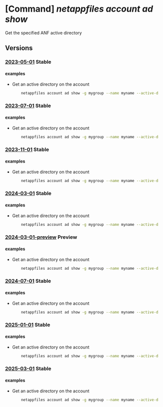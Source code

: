 # [Command] _netappfiles account ad show_

Get the specified ANF active directory

## Versions

### [2023-05-01](/Resources/mgmt-plane/L3N1YnNjcmlwdGlvbnMve30vcmVzb3VyY2Vncm91cHMve30vcHJvdmlkZXJzL21pY3Jvc29mdC5uZXRhcHAvbmV0YXBwYWNjb3VudHMve30=/2023-05-01.xml) **Stable**

<!-- mgmt-plane /subscriptions/{}/resourcegroups/{}/providers/microsoft.netapp/netappaccounts/{} 2023-05-01 properties.activeDirectories[] -->

#### examples

- Get an active directory on the account
    ```bash
        netappfiles account ad show -g mygroup --name myname --active-directory-id 13641da9-c0e9-4b97-84fc-4f8014a93848
    ```

### [2023-07-01](/Resources/mgmt-plane/L3N1YnNjcmlwdGlvbnMve30vcmVzb3VyY2Vncm91cHMve30vcHJvdmlkZXJzL21pY3Jvc29mdC5uZXRhcHAvbmV0YXBwYWNjb3VudHMve30=/2023-07-01.xml) **Stable**

<!-- mgmt-plane /subscriptions/{}/resourcegroups/{}/providers/microsoft.netapp/netappaccounts/{} 2023-07-01 properties.activeDirectories[] -->

#### examples

- Get an active directory on the account
    ```bash
        netappfiles account ad show -g mygroup --name myname --active-directory-id 13641da9-c0e9-4b97-84fc-4f8014a93848
    ```

### [2023-11-01](/Resources/mgmt-plane/L3N1YnNjcmlwdGlvbnMve30vcmVzb3VyY2Vncm91cHMve30vcHJvdmlkZXJzL21pY3Jvc29mdC5uZXRhcHAvbmV0YXBwYWNjb3VudHMve30=/2023-11-01.xml) **Stable**

<!-- mgmt-plane /subscriptions/{}/resourcegroups/{}/providers/microsoft.netapp/netappaccounts/{} 2023-11-01 properties.activeDirectories[] -->

#### examples

- Get an active directory on the account
    ```bash
        netappfiles account ad show -g mygroup --name myname --active-directory-id 13641da9-c0e9-4b97-84fc-4f8014a93848
    ```

### [2024-03-01](/Resources/mgmt-plane/L3N1YnNjcmlwdGlvbnMve30vcmVzb3VyY2Vncm91cHMve30vcHJvdmlkZXJzL21pY3Jvc29mdC5uZXRhcHAvbmV0YXBwYWNjb3VudHMve30=/2024-03-01.xml) **Stable**

<!-- mgmt-plane /subscriptions/{}/resourcegroups/{}/providers/microsoft.netapp/netappaccounts/{} 2024-03-01 properties.activeDirectories[] -->

#### examples

- Get an active directory on the account
    ```bash
        netappfiles account ad show -g mygroup --name myname --active-directory-id 13641da9-c0e9-4b97-84fc-4f8014a93848
    ```

### [2024-03-01-preview](/Resources/mgmt-plane/L3N1YnNjcmlwdGlvbnMve30vcmVzb3VyY2Vncm91cHMve30vcHJvdmlkZXJzL21pY3Jvc29mdC5uZXRhcHAvbmV0YXBwYWNjb3VudHMve30=/2024-03-01-preview.xml) **Preview**

<!-- mgmt-plane /subscriptions/{}/resourcegroups/{}/providers/microsoft.netapp/netappaccounts/{} 2024-03-01-preview properties.activeDirectories[] -->

#### examples

- Get an active directory on the account
    ```bash
        netappfiles account ad show -g mygroup --name myname --active-directory-id 13641da9-c0e9-4b97-84fc-4f8014a93848
    ```

### [2024-07-01](/Resources/mgmt-plane/L3N1YnNjcmlwdGlvbnMve30vcmVzb3VyY2Vncm91cHMve30vcHJvdmlkZXJzL21pY3Jvc29mdC5uZXRhcHAvbmV0YXBwYWNjb3VudHMve30=/2024-07-01.xml) **Stable**

<!-- mgmt-plane /subscriptions/{}/resourcegroups/{}/providers/microsoft.netapp/netappaccounts/{} 2024-07-01 properties.activeDirectories[] -->

#### examples

- Get an active directory on the account
    ```bash
        netappfiles account ad show -g mygroup --name myname --active-directory-id 13641da9-c0e9-4b97-84fc-4f8014a93848
    ```

### [2025-01-01](/Resources/mgmt-plane/L3N1YnNjcmlwdGlvbnMve30vcmVzb3VyY2Vncm91cHMve30vcHJvdmlkZXJzL21pY3Jvc29mdC5uZXRhcHAvbmV0YXBwYWNjb3VudHMve30=/2025-01-01.xml) **Stable**

<!-- mgmt-plane /subscriptions/{}/resourcegroups/{}/providers/microsoft.netapp/netappaccounts/{} 2025-01-01 properties.activeDirectories[] -->

#### examples

- Get an active directory on the account
    ```bash
        netappfiles account ad show -g mygroup --name myname --active-directory-id 13641da9-c0e9-4b97-84fc-4f8014a93848
    ```

### [2025-03-01](/Resources/mgmt-plane/L3N1YnNjcmlwdGlvbnMve30vcmVzb3VyY2Vncm91cHMve30vcHJvdmlkZXJzL21pY3Jvc29mdC5uZXRhcHAvbmV0YXBwYWNjb3VudHMve30=/2025-03-01.xml) **Stable**

<!-- mgmt-plane /subscriptions/{}/resourcegroups/{}/providers/microsoft.netapp/netappaccounts/{} 2025-03-01 properties.activeDirectories[] -->

#### examples

- Get an active directory on the account
    ```bash
        netappfiles account ad show -g mygroup --name myname --active-directory-id 13641da9-c0e9-4b97-84fc-4f8014a93848
    ```
